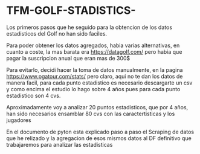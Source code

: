# TFM-GOLF-STADISTICS-

Los primeros pasos que he seguido para la obtencion de los datos estadisticos del Golf no han sido faciles. 

Para poder obtener los datos agregados, habia varias alternativas, en cuanto a coste, la mas barata era https://datagolf.com/ pero habia que pagar la suscripcion anual que eran mas de 300$

Para evitarlo, decidi hacer la toma de datos manualmente, en la pagina https://www.pgatour.com/stats/ pero claro, aqui no te dan los datos de manera facil, para cada punto estadistico es necesario descargarte un csv y como encima el estudio lo hago sobre 4 años pues para cada punto estadistico son 4 cvs.

Aproximadamente voy a analizar 20 puntos estadisticos, que por 4 años, han sido necesarios ensamblar 80 cvs con las caractertisticas y los jugadores

En el documento de pyton esta explicado paso a paso el Scraping de datos que he relizado y la agregacion de esos mismos datos al DF definitivo que trabajaremos para analizar las estadisticas

